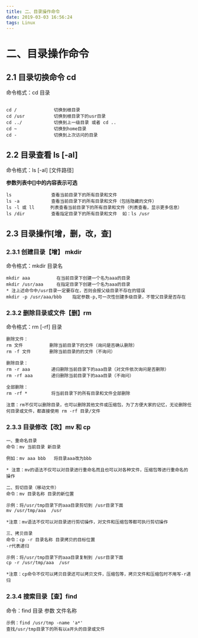 ```yaml
---
title: 二、目录操作命令
date: 2019-03-03 16:56:24
tags: Linux
---
```

# 二、目录操作命令
## 2.1 目录切换命令 cd

命令格式：cd 目录


```

cd /              切换到根目录
cd /usr           切换到根目录下的usr目录
cd ../            切换到上一级目录 或者 cd ..
cd ~              切换到home目录
cd -              切换到上次访问的目录
```

## 2.2 目录查看 ls [-al]

命令格式：ls [-al] [文件路径]

**参数列表中[]中的内容表示可选**


```
ls               查看当前目录下的所有目录和文件
ls -a            查看当前目录下的所有目录和文件（包括隐藏的文件）
ls -l 或 ll      列表查看当前目录下的所有目录和文件（列表查看，显示更多信息）
ls /dir          查看指定目录下的所有目录和文件  如：ls /usr
```

## 2.3 目录操作[增，删，改，查]
### 2.3.1 创建目录【增】 mkdir
命令格式：mkdir 目录名


```
mkdir aaa          在当前目录下创建一个名为aaa的目录
mkdir /usr/aaa     在指定目录下创建一个名为aaa的目录
* 注上述命令中/usr目录一定要存在，否则会报父级目录不存在的错误
mkdir -p /usr/aaa/bbb    指定参数-p,可一次性创建多级目录，不管父目录是否存在
```

### 2.3.2 删除目录或文件【删】rm
命令格式：rm [-rf] 目录


```
删除文件：
rm 文件          删除当前目录下的文件（询问是否确认删除）
rm -f 文件       删除当前目录的的文件（不询问）
```

```
删除目录：
rm -r aaa        递归删除当前目录下的aaa目录（对文件依次询问是否删除）
rm -rf aaa       递归删除当前目录下的aaa目录（不询问）
```


```
全部删除：
rm -rf *         将当前目录下的所有目录和文件全部删除
```

```
注意：rm不仅可以删除目录，也可以删除其他文件或压缩包，为了方便大家的记忆，无论删除任何目录或文件，都直接使用 rm -rf 目录/文件
```


### 2.3.3 目录修改【改】mv 和 cp

```
一、重命名目录
命令：mv 当前目录 新目录

例如：mv aaa bbb   将目录aaa改为bbb

* 注意：mv的语法不仅可以对目录进行重命名而且也可以对各种文件，压缩包等进行重命名的操作
```


```
二、剪切目录（移动文件）
命令：mv 目录名称 目录的新位置

示例：将/usr/tmp目录下的aaa目录剪切到 /usr目录下面 
mv /usr/tmp/aaa  /usr

*注意：mv语法不仅可以对目录进行剪切操作，对文件和压缩包等都可执行剪切操作
```


```
三、拷贝目录
命令：cp -r 目录名称 目录拷贝的目标位置
-r代表递归

示例：将/usr/tmp目录下的aaa目录复制到 /usr目录下面
cp -r /usr/tmp/aaa  /usr

*注意：cp命令不仅可以拷贝目录还可以拷贝文件，压缩包等，拷贝文件和压缩包时不用写-r递归
```


### 2.3.4 搜索目录【查】find

命令：find 目录 参数 文件名称

```
示例：find /usr/tmp -name 'a*'    
查找/usr/tmp目录下的所有以a开头的目录或文件
```

